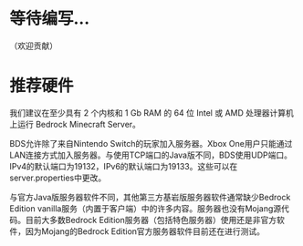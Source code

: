 # 等待编写...

（欢迎贡献）

# 推荐硬件​

我们建议在至少具有 2 个内核和 1 Gb RAM 的 64 位 Intel 或 AMD 处理器计算机上运行 Bedrock Minecraft Server。

BDS允许除了来自Nintendo Switch的玩家加入服务器。Xbox One用户只能通过LAN连接方式加入服务器。与使用TCP端口的Java版不同，BDS使用UDP端口。IPv4的默认端口为19132，IPv6的默认端口为19133。这些可以在server.properties中更改。

与官方Java版服务器软件不同，其他第三方基岩版服务器软件通常缺少Bedrock Edition vanilla服务（内置于客户端）中的许多内容。服务器也没有Mojang源代码。目前大多数Bedrock Edition服务器（包括特色服务器）使用还是非官方软件，因为Mojang的Bedrock Edition官方服务器软件目前还在进行测试。
